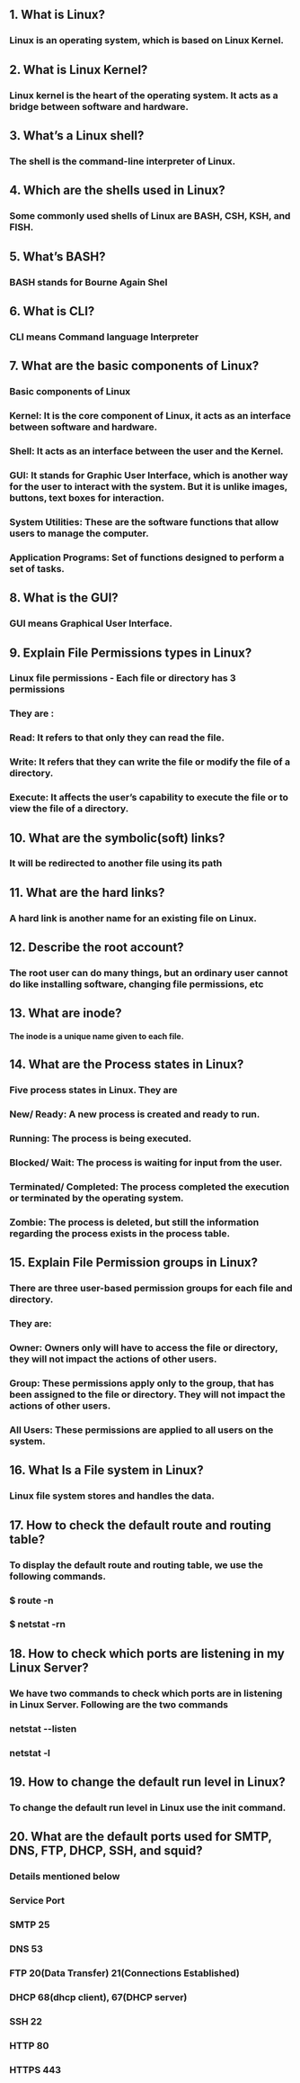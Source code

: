 ## 1. What is Linux?
### Linux is an operating system, which is based on Linux Kernel.
## 2. What is Linux Kernel?
### Linux kernel is the heart of the operating system. It acts as a bridge between software and hardware.
## 3. What’s a Linux shell?
### The shell is the command-line interpreter of Linux.
## 4. Which are the shells used in Linux?
### Some commonly used shells of Linux are BASH, CSH, KSH, and FISH.
## 5. What’s BASH?
### BASH stands for Bourne Again Shel
## 6. What is CLI?
### CLI means Command language Interpreter
## 7. What are the basic components of Linux?
### Basic components of Linux
### Kernel: It is the core component of Linux, it acts as an interface between software and hardware.  
### Shell: It acts as an interface between the user and the Kernel.
### GUI:  It stands for Graphic User Interface, which is another way for the user to interact with the system. But it is unlike images, buttons, text boxes for interaction.
### System Utilities: These are the software functions that allow users to manage the computer.
### Application Programs: Set of functions designed to perform a set of tasks.
## 8. What is the GUI?
### GUI means Graphical User Interface.
## 9. Explain File Permissions types in Linux?
### Linux file permissions - Each file or directory has 3 permissions
### They are :
### Read: It refers to that only they can read the file.
### Write: It refers that they can write the file or modify the file of a directory.
### Execute: It affects the user’s capability to execute the file or to view the file of a directory. 
## 10. What are the symbolic(soft) links? 
### It will be redirected to another file using its path
## 11. What are the hard links?
### A hard link is another name for an existing file on Linux.
## 12. Describe the root account?
### The root user can do many things, but an ordinary user cannot do like installing software, changing file permissions, etc
## 13. What are inode?
#### The inode is a unique name given to each file.
## 14. What are the Process states in Linux?
### Five process states in Linux. They are

### New/ Ready: A new process is created and ready to run.
### Running: The process is being executed.
### Blocked/ Wait: The process is waiting for input from the user. 
### Terminated/ Completed: The process completed the execution or terminated by the operating system. 
### Zombie: The process is deleted, but still the information regarding the process exists in the process table.
## 15. Explain File Permission groups in Linux?
### There are three user-based permission groups for each file and directory.
### They are:
### Owner: Owners only will have to access the file or directory, they will not impact the actions of other users.
### Group: These permissions apply only to the group, that has been assigned to the file or directory. They will not impact the actions of other users.
### All Users: These permissions are applied to all users on the system.
## 16. What Is a File system in Linux?
### Linux file system stores and handles the data.
## 17. How to check the default route and routing table?
### To display the default route and routing table, we use the following commands.

### $ route -n

### $ netstat -rn
## 18. How to check which ports are listening in my Linux Server?
### We have two commands to check which ports are in listening in Linux Server. Following are the two commands 

### netstat --listen
### netstat -l
## 19. How to change the default run level in Linux?
### To change the default run level in Linux use the init command.
## 20. What are the default ports used for SMTP, DNS, FTP, DHCP, SSH, and squid?
### Details mentioned below

### Service          Port
### SMTP              25
### DNS               53
### FTP               20(Data Transfer) 21(Connections Established)
### DHCP              68(dhcp client), 67(DHCP server)
### SSH               22
### HTTP              80
### HTTPS             443


